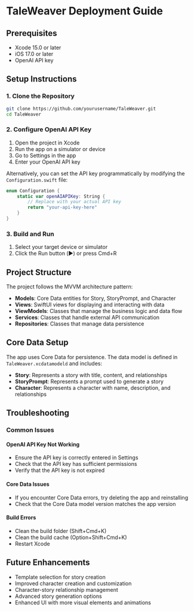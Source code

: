 # TaleWeaver Deployment Guide

## Prerequisites
- Xcode 15.0 or later
- iOS 17.0 or later
- OpenAI API key

## Setup Instructions

### 1. Clone the Repository
```bash
git clone https://github.com/yourusername/TaleWeaver.git
cd TaleWeaver
```

### 2. Configure OpenAI API Key
1. Open the project in Xcode
2. Run the app on a simulator or device
3. Go to Settings in the app
4. Enter your OpenAI API key

Alternatively, you can set the API key programmatically by modifying the `Configuration.swift` file:

```swift
enum Configuration {
    static var openAIAPIKey: String {
        // Replace with your actual API key
        return "your-api-key-here"
    }
}
```

### 3. Build and Run
1. Select your target device or simulator
2. Click the Run button (▶️) or press Cmd+R

## Project Structure
The project follows the MVVM architecture pattern:

- **Models**: Core Data entities for Story, StoryPrompt, and Character
- **Views**: SwiftUI views for displaying and interacting with data
- **ViewModels**: Classes that manage the business logic and data flow
- **Services**: Classes that handle external API communication
- **Repositories**: Classes that manage data persistence

## Core Data Setup
The app uses Core Data for persistence. The data model is defined in `TaleWeaver.xcdatamodeld` and includes:

- **Story**: Represents a story with title, content, and relationships
- **StoryPrompt**: Represents a prompt used to generate a story
- **Character**: Represents a character with name, description, and relationships

## Troubleshooting

### Common Issues

#### OpenAI API Key Not Working
- Ensure the API key is correctly entered in Settings
- Check that the API key has sufficient permissions
- Verify that the API key is not expired

#### Core Data Issues
- If you encounter Core Data errors, try deleting the app and reinstalling
- Check that the Core Data model version matches the app version

#### Build Errors
- Clean the build folder (Shift+Cmd+K)
- Clean the build cache (Option+Shift+Cmd+K)
- Restart Xcode

## Future Enhancements
- Template selection for story creation
- Improved character creation and customization
- Character-story relationship management
- Advanced story generation options
- Enhanced UI with more visual elements and animations 